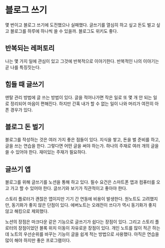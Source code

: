 # 블로그 쓰기

몇 번이고 블로그 쓰기에 도전했으나 실패했다. 글쓰기를 열심히 하고 싶고 돈도 벌고 싶고 블로그를 하루에 하나씩 쓸 수 있을까. 블로그도 위키도 좋다.

## 반복되는 레퍼토리
나는 몇 가지 일에 관심이 있고 그것에 반복적으로 이야기한다. 반복적인 나의 이야기는 곧 나를 특징짓는다.

## 힘들 때 글쓰기
맨탈 관리 방법에 글 쓰는 방법이 있다. 글을 적어나가면 작은 일로 또 몇 개 안 되는 일로 정리되어 마음이 편해진다. 하지만 간혹 내가 할 수 없는 일이 나와 머리가 여전히 아픈 경우가 있다.

## 블로그 돈 벌기
블로그를 작성하는 것은 여러 가지 좋은 점들이 있다. 지식을 쌓고, 돈을 벌 준비를 하고, 글을 쓰는 연습을 한다. 그렇다면 어떤 글을 써야 하는가. 하나의 주재로 여러 개의 글을 쓸 수 있어야 한다. 재미있는 주재가 필요하다.

## 글쓰기 앱
블로그를 위해 글쓰기를 노션을 통해 하고 있다.
필수 요건은 스마트폰 앱과 컴퓨터를 오고 가고 할 수 있어야 한다.
글쓰기와 보기가 직관적이고 좋아야 한다.

스토리 플로터가 괜찮은 앱이지만 기기 간 연동에 비용이 발생한다.
원노트도 고려했지만, 동기화가 좋지 않은 단점이 있다.
에버노트는 오래전이 쓰다가 역시 동기화가 좋지 않고 해킹으로 제외했다.

노션의 장점은 마크다운 같은 기능으로 글쓰기가 쉽다는 장점이 있다.
그리고 스토리 플로터의 장점이었던 블록 위치 이동이 자유로운 장점이 있다.
개인 노트를 많이 적곤 하는 데 노트의 우선순위를 바꾸는 기능이 글을 쉽게 적는 방법으로 사용했다.
아직은 연습을 많이 해야 하지만 좋은 프로그램이다.

